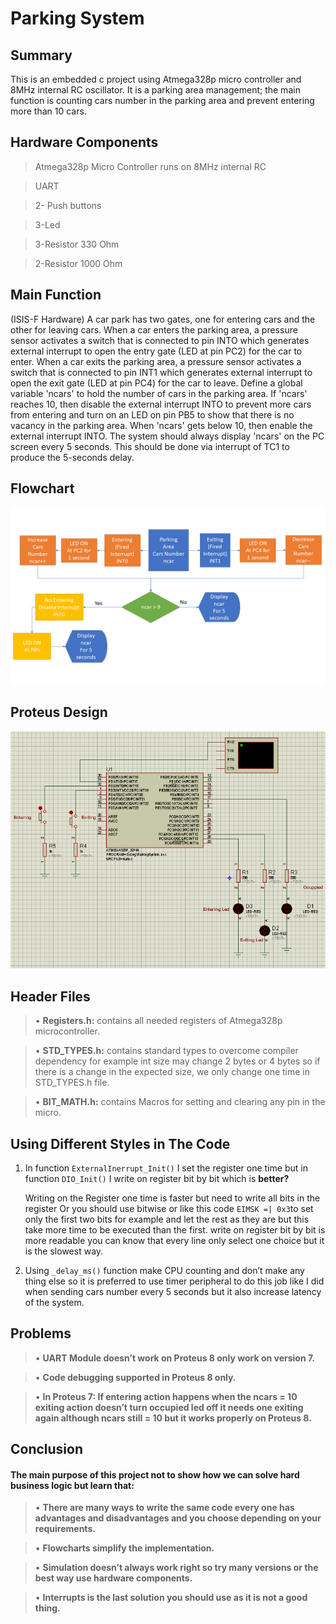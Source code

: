 # Parking System
## Summary 
This is an embedded c project using Atmega328p micro controller and 8MHz internal RC oscillator. It is a parking area management; the main function is counting cars number in the parking area and prevent entering more than 10 cars.

## Hardware Components
>   Atmega328p Micro Controller runs on 8MHz internal RC

>   UART

>	2- Push buttons

>	3-Led 

>	3-Resistor 330 Ohm

>	2-Resistor 1000 Ohm

## Main Function
(ISIS-F Hardware) A car park has two gates, one for entering cars and the other for leaving cars. When a car enters the parking area, a pressure sensor activates a switch that is connected to pin INTO which generates external interrupt to open the entry gate (LED at pin PC2) for the car to enter. When a car exits the parking area, a pressure sensor activates a switch that is connected to pin INT1 which generates external interrupt to open the exit gate (LED at pin PC4) for the car to leave. 
Define a global variable 'ncars' to hold the number of cars in the parking area. If 'ncars' reaches 10, then disable the external interrupt INTO to prevent more cars from entering and turn on an LED on pin PB5 to show that there is no vacancy in the parking area. When 'ncars' gets 
below 10, then enable the external interrupt INTO. 
The system should always display 'ncars' on the PC screen every 5 seconds. This should be done via interrupt of TC1 to produce the 5-seconds delay.	

## Flowchart
![alt text](https://github.com/MohamedOsamaAhmed/Parking_System/blob/main/Parking%20System.png?raw=true)

## Proteus Design
![alt text](https://github.com/MohamedOsamaAhmed/Parking_System/blob/main/ProteusDesign.PNG?raw=true)
## Header Files

>•	**Registers.h:** contains all needed registers of Atmega328p microcontroller.

>•	**STD_TYPES.h:** contains standard types to overcome compiler dependency for example int size may     change 2 bytes or 4 bytes so if there is a change in the expected size,                       we only change one time in STD_TYPES.h file.

>•	**BIT_MATH.h:** contains Macros for setting and clearing any pin in the micro.

## Using Different Styles in The Code
1.	In function ` ExternalInerrupt_Init() ` I set the register one time but in function ` DIO_Init() ` I write on register bit by bit which is **better?**

    Writing on the  Register one time is faster but need to write all bits in the register
    Or 
    you should use bitwise or like this code ` EIMSK =| 0x3 `to set only the first two bits for example and let the rest as they are but this take more time to be executed than     the first.
    write on register bit by bit is more readable you can know that every line only select one choice but it is the slowest way.

2.	Using ` _delay_ms() ` function make CPU counting and don’t make any thing else so it is preferred to use timer peripheral to do this job like I did when sending cars number     every 5 seconds but it also increase latency of the system. 

## Problems
  > • 	**UART Module doesn’t work on Proteus 8 only work on version 7.** 
  
  > •	**Code debugging supported in Proteus 8 only.**
   
  > •	**In Proteus 7: If entering action happens when the ncars = 10 exiting action doesn’t turn       occupied led off it needs one exiting again although ncars still = 10 but it works             properly on Proteus 8.** 

## Conclusion
#### The main purpose of this project not to show how we can solve hard business logic but learn that:
   > •	**There are many ways to write the same code every one has advantages and disadvantages and you choose depending on your requirements.**
   
   > •	**Flowcharts simplify the implementation.**
   
   > •	**Simulation doesn’t always work right so try many versions or the best way use hardware components.** 
   
   > •	**Interrupts is the last solution you should use as it is not a good thing.**


